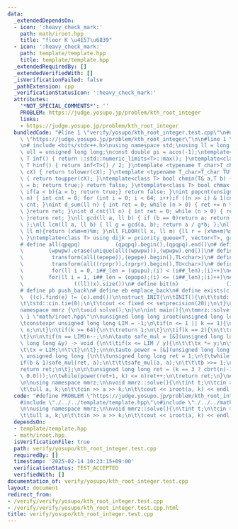 ```yaml
---
data:
  _extendedDependsOn:
  - icon: ':heavy_check_mark:'
    path: math/iroot.hpp
    title: "floor K \u4E57\u6839"
  - icon: ':heavy_check_mark:'
    path: template/template.hpp
    title: template/template.hpp
  _extendedRequiredBy: []
  _extendedVerifiedWith: []
  _isVerificationFailed: false
  _pathExtension: cpp
  _verificationStatusIcon: ':heavy_check_mark:'
  attributes:
    '*NOT_SPECIAL_COMMENTS*': ''
    PROBLEM: https://judge.yosupo.jp/problem/kth_root_integer
    links:
    - https://judge.yosupo.jp/problem/kth_root_integer
  bundledCode: "#line 1 \"verify/yosupo/kth_root_integer.test.cpp\"\n#define PROBLEM\
    \ \"https://judge.yosupo.jp/problem/kth_root_integer\"\n\n#line 1 \"template/template.hpp\"\
    \n# include <bits/stdc++.h>\nusing namespace std;\nusing ll = long long;\nusing\
    \ ull = unsigned long long;\nconst double pi = acos(-1);\ntemplate<class T>constexpr\
    \ T inf() { return ::std::numeric_limits<T>::max(); }\ntemplate<class T>constexpr\
    \ T hinf() { return inf<T>() / 2; }\ntemplate <typename T_char>T_char TL(T_char\
    \ cX) { return tolower(cX); }\ntemplate <typename T_char>T_char TU(T_char cX)\
    \ { return toupper(cX); }\ntemplate<class T> bool chmin(T& a,T b) { if(a > b){a\
    \ = b; return true;} return false; }\ntemplate<class T> bool chmax(T& a,T b) {\
    \ if(a < b){a = b; return true;} return false; }\nint popcnt(unsigned long long\
    \ n) { int cnt = 0; for (int i = 0; i < 64; i++)if ((n >> i) & 1)cnt++; return\
    \ cnt; }\nint d_sum(ll n) { int ret = 0; while (n > 0) { ret += n % 10; n /= 10;\
    \ }return ret; }\nint d_cnt(ll n) { int ret = 0; while (n > 0) { ret++; n /= 10;\
    \ }return ret; }\nll gcd(ll a, ll b) { if (b == 0)return a; return gcd(b, a%b);\
    \ };\nll lcm(ll a, ll b) { ll g = gcd(a, b); return a / g*b; };\nll MOD(ll x,\
    \ ll m){return (x%m+m)%m; }\nll FLOOR(ll x, ll m) {ll r = (x%m+m)%m; return (x-r)/m;\
    \ }\ntemplate<class T> using dijk = priority_queue<T, vector<T>, greater<T>>;\n\
    # define all(qpqpq)           (qpqpq).begin(),(qpqpq).end()\n# define UNIQUE(wpwpw)\
    \        (wpwpw).erase(unique(all((wpwpw))),(wpwpw).end())\n# define LOWER(epepe)\
    \         transform(all((epepe)),(epepe).begin(),TL<char>)\n# define UPPER(rprpr)\
    \         transform(all((rprpr)),(rprpr).begin(),TU<char>)\n# define rep(i,upupu)\
    \         for(ll i = 0, i##_len = (upupu);(i) < (i##_len);(i)++)\n# define reps(i,opopo)\
    \        for(ll i = 1, i##_len = (opopo);(i) <= (i##_len);(i)++)\n# define len(x)\
    \                ((ll)(x).size())\n# define bit(n)               (1LL << (n))\n\
    # define pb push_back\n# define eb emplace_back\n# define exists(c, e)       \
    \  ((c).find(e) != (c).end())\n\nstruct INIT{\n\tINIT(){\n\t\tstd::ios::sync_with_stdio(false);\n\
    \t\tstd::cin.tie(0);\n\t\tcout << fixed << setprecision(20);\n\t}\n}INIT;\n\n\
    namespace mmrz {\n\tvoid solve();\n}\n\nint main(){\n\tmmrz::solve();\n}\n#line\
    \ 1 \"math/iroot.hpp\"\n\nunsigned long long iroot(unsigned long long n, int k=2){\n\
    \tconstexpr unsigned long long LIM = -1;\n\tif(n <= 1 || k == 1){\n\t\treturn\
    \ n;\n\t}\n\tif(k >= 64){\n\t\treturn 1;\n\t}\n\tif(k == 2){\n\t\treturn sqrtl(n);\n\
    \t}\n\n\tif(n == LIM)n--;\n\n\tauto safe_mul = [&](unsigned long long &x, unsigned\
    \ long long &y) -> void {\n\t\tif(x <= LIM / y){\n\t\t\tx *= y;\n\t\t}else{\n\t\
    \t\tx = LIM;\n\t\t}\n\t};\n\n\tauto power = [&](unsigned long long a, int b) ->\
    \ unsigned long long {\n\t\tunsigned long long ret = 1;\n\t\twhile(b){\n\t\t\t\
    if(b & 1)safe_mul(ret, a);\n\t\t\tsafe_mul(a, a);\n\t\t\tb >>= 1;\n\t\t}\n\t\t\
    return ret;\n\t};\n\n\tunsigned long long ret = (k == 3 ? cbrt(n)-1 : pow(n, nextafter(1.0/double(k),\
    \ 0.0)));\n\twhile(power(ret+1, k) <= n)ret++;\n\treturn ret;\n}\n#line 5 \"verify/yosupo/kth_root_integer.test.cpp\"\
    \n\nusing namespace mmrz;\n\nvoid mmrz::solve(){\n\tint t;\n\tcin >> t;\n\twhile(t--){\n\
    \t\tull a, k;\n\t\tcin >> a >> k;\n\t\tcout << iroot(a, k) << endl;\n\t}\n}\n"
  code: "#define PROBLEM \"https://judge.yosupo.jp/problem/kth_root_integer\"\n\n\
    #include \"./../../template/template.hpp\"\n#include \"./../../math/iroot.hpp\"\
    \n\nusing namespace mmrz;\n\nvoid mmrz::solve(){\n\tint t;\n\tcin >> t;\n\twhile(t--){\n\
    \t\tull a, k;\n\t\tcin >> a >> k;\n\t\tcout << iroot(a, k) << endl;\n\t}\n}\n"
  dependsOn:
  - template/template.hpp
  - math/iroot.hpp
  isVerificationFile: true
  path: verify/yosupo/kth_root_integer.test.cpp
  requiredBy: []
  timestamp: '2025-02-14 10:23:15+09:00'
  verificationStatus: TEST_ACCEPTED
  verifiedWith: []
documentation_of: verify/yosupo/kth_root_integer.test.cpp
layout: document
redirect_from:
- /verify/verify/yosupo/kth_root_integer.test.cpp
- /verify/verify/yosupo/kth_root_integer.test.cpp.html
title: verify/yosupo/kth_root_integer.test.cpp
---
```

